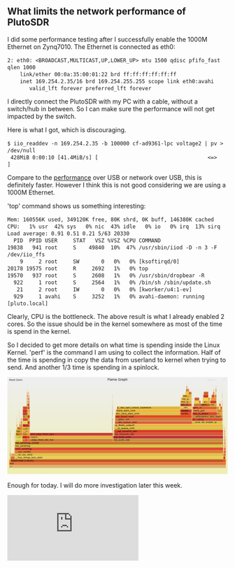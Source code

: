 
<script type="text/javascript">
  var _paq = window._paq = window._paq || [];
  /* tracker methods like "setCustomDimension" should be called before "trackPageView" */
  _paq.push(['trackPageView']);
  _paq.push(['enableLinkTracking']);
  (function() {
    var u="https://howard0su.matomo.cloud/";
    _paq.push(['setTrackerUrl', u+'matomo.php']);
    _paq.push(['setSiteId', '1']);
    var d=document, g=d.createElement('script'), s=d.getElementsByTagName('script')[0];
    g.type='text/javascript'; g.async=true; g.src='//cdn.matomo.cloud/howard0su.matomo.cloud/matomo.js'; s.parentNode.insertBefore(g,s);
  })();
</script>

## What limits the network performance of PlutoSDR

I did some performance testing after I successfully enable the 1000M Ethernet on Zynq7010. The Ethernet is connected as eth0:

```
2: eth0: <BROADCAST,MULTICAST,UP,LOWER_UP> mtu 1500 qdisc pfifo_fast qlen 1000
    link/ether 00:0a:35:00:01:22 brd ff:ff:ff:ff:ff:ff
    inet 169.254.2.35/16 brd 169.254.255.255 scope link eth0:avahi
       valid_lft forever preferred_lft forever
```

I directly connect the PlutoSDR with my PC with a cable, without a switch/hub in between. So I can make sure the performance will not get impacted by the switch.

Here is what I got, which is discouraging.

```
$ iio_readdev -n 169.254.2.35 -b 100000 cf-ad9361-lpc voltage2 | pv > /dev/null
 428MiB 0:00:10 [41.4MiB/s] [                                   <=>            ]
```

Compare to the [performance](https://wiki.analog.com/university/tools/pluto/devs/performance) over USB or network over USB, this is definitely faster. However I think this is not good considering we are using a 1000M Ethernet.

'top' command shows us something interesting:

```
Mem: 160556K used, 349120K free, 80K shrd, 0K buff, 146380K cached
CPU:   1% usr  42% sys   0% nic  43% idle   0% io   0% irq  13% sirq
Load average: 0.91 0.51 0.21 5/63 20330
  PID  PPID USER     STAT   VSZ %VSZ %CPU COMMAND
19838   941 root     S    49840  10%  47% /usr/sbin/iiod -D -n 3 -F /dev/iio_ffs
    9     2 root     SW       0   0%   0% [ksoftirqd/0]
20178 19575 root     R     2692   1%   0% top
19570   937 root     S     2608   1%   0% /usr/sbin/dropbear -R
  922     1 root     S     2564   1%   0% /bin/sh /sbin/update.sh
   21     2 root     IW       0   0%   0% [kworker/u4:1-ev]
  929     1 avahi    S     3252   1%   0% avahi-daemon: running [pluto.local]
```

Clearly, CPU is the bottleneck. The above result is what I already enabled 2 cores. So the issue should be in the kernel somewhere as most of the time is spend in the kernel.

So I decided to get more details on what time is spending inside the Linux Kernel. 'perf' is the command I am using to collect the information. Half of the time is spending in copy the data from userland to kernel when trying to send. And another 1/3 time is spending in a spinlock.

![image-20200921172711633](image-20200921172711633.png)

Enough for today. I will do more investigation later this week.

![](https://howard0su.matomo.cloud/matomo.php?idsite=1&amp;rec=1)
